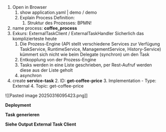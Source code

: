 1. Open in Browser
	1. show application.yaml | demo / demo
	2. Explain Process Definition:
		1. Struktur des Prozesses: BPMN!
2. name process: **coffee_process**
3. Exkurs: ExternalTaskClient / ExternalTaskHandler
   Sicherlich das komplizierteste heute
	1. Die Prozess-Engine (API stellt verschiedene Services zur Verfügung TaskService, RuntimeService, ManagementService, History-Service) kümmert sich nicht wie beim Delegate (synchron) um den Task
	2. Entkopplung von der Prozess-Engine
	3. Tasks werden in eine Liste geschrieben,  per Rest-Aufruf werden diese aus der Liste geholt
	4. asynchron
4. create **service-task**
	2. ID: **get-coffee-price**
	3. Implementation - Type: External
	4. Topic: get-coffee-price

![[Pasted image 20250316095423.png]]

**Deployment**

**Task generieren**

**Siehe Output External Task Client**